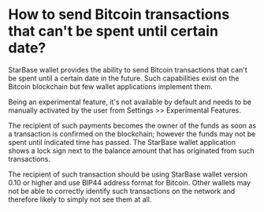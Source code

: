 # How to send Bitcoin transactions that can't be spent until certain date?

StarBase wallet provides the ability to send Bitcoin transactions that can't be spent until a certain date in the future. Such capabilities exist on the Bitcoin blockchain but few wallet applications implement them.

Being an experimental feature, it's not available by default and needs to be manually activated by the user from Settings >> Experimental Features.

The recipient of such payments becomes the owner of the funds as soon as a transaction is confirmed on the blockchain; however the funds may not be spent until indicated time has passed. The StarBase wallet application shows a lock sign next to the balance amount that has originated from such transactions.

The recipient of such transaction should be using StarBase wallet version 0.10 or higher and use BIP44 address format for Bitcoin. Other wallets may not be able to correctly identify such transactions on the network and therefore likely to simply not see them at all.
